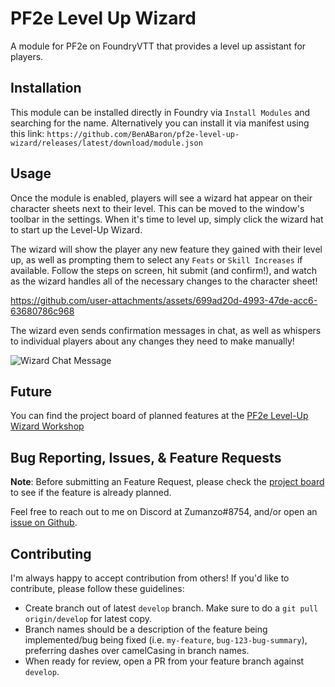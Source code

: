 # PF2e Level Up Wizard

A module for PF2e on FoundryVTT that provides a level up assistant for players.

## Installation

This module can be installed directly in Foundry via `Install Modules` and searching for the name. Alternatively you can install it via manifest using this link: `https://github.com/BenABaron/pf2e-level-up-wizard/releases/latest/download/module.json`

## Usage

Once the module is enabled, players will see a wizard hat appear on their character sheets next to their level. This can be moved to the window's toolbar in the settings.
When it's time to level up, simply click the wizard hat to start up the Level-Up Wizard.

The wizard will show the player any new feature they gained with their level up, as well as prompting them to select any `Feats` or `Skill Increases` if available.
Follow the steps on screen, hit submit (and confirm!), and watch as the wizard handles all of the necessary changes to the character sheet!

https://github.com/user-attachments/assets/699ad20d-4993-47de-acc6-63680786c968

The wizard even sends confirmation messages in chat, as well as whispers to individual players about any changes they need to make manually!

![Wizard Chat Message](https://github.com/user-attachments/assets/0e7726cc-4f2b-4823-9132-7b6cbb2322be)

## Future

You can find the project board of planned features at the [PF2e Level-Up Wizard Workshop](https://github.com/users/BenABaron/projects/1)

## Bug Reporting, Issues, & Feature Requests

**Note**: Before submitting an Feature Request, please check the [project board](https://github.com/users/BenABaron/projects/1) to see if the feature is already planned.

Feel free to reach out to me on Discord at Zumanzo#8754, and/or open an [issue on Github](https://github.com/BenABaron/pf2e-level-up-wizard/issues).

## Contributing

I'm always happy to accept contribution from others! If you'd like to contribute, please follow these guidelines:

- Create branch out of latest `develop` branch. Make sure to do a `git pull origin/develop` for latest copy.
- Branch names should be a description of the feature being implemented/bug being fixed (i.e. `my-feature`, `bug-123-bug-summary`), preferring dashes over camelCasing in branch names.
- When ready for review, open a PR from your feature branch against `develop`.
